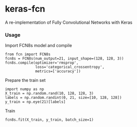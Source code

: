 # keras-fcn
A re-implementation of Fully Convolutional Networks with Keras

### Usage

Import FCN8s model and compile

```
from fcn import FCN8s
fcn8s = FCN8s(num_output=21, input_shape=(128, 128, 3))
fcn8s.compile(optimizer='rmsprop',
              loss='categorical_crossentropy',
              metrics=['accuracy'])
```

Prepare the train set

```
import numpy as np
X_train = np.random.rand(10, 128, 128, 3)
labels = np.random.randint(0, 21, size=[10, 128, 128])
y_train = np.eye(21)[labels]
```


Train

```
fcn8s.fit(X_train, y_train, batch_size=1)
```
